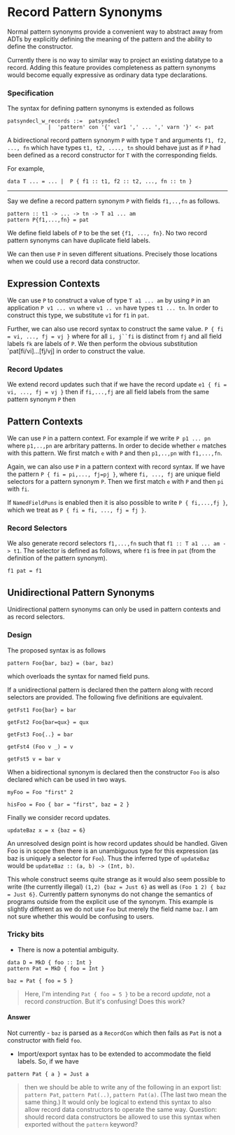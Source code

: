 # Record Pattern Synonyms


Normal pattern synonyms provide a convenient way to abstract away from ADTs by explicitly defining the meaning of the pattern and the ability to define the constructor.


Currently there is no way to similar way to project an existing datatype to a record.
Adding this feature provides completeness as pattern synonyms would become equally expressive as ordinary data type declarations. 

### Specification


The syntax for defining pattern synonyms is extended as follows

```wiki
patsyndecl_w_records ::=  patsyndecl
             |  'pattern' con '{' var1 ',' ... ',' varn '}' <- pat
```


A bidirectional record pattern synonym `P` with type `T` and arguments `f1, f2, ..., fn` which have types `t1, t2, ...., tn` should behave just as if `P` had been defined as a record constructor for `T` with the corresponding fields.


For example,

```wiki
data T ... = ... |  P { f1 :: t1, f2 :: t2, ..., fn :: tn }
```

---


Say we define a record pattern synonym `P` with fields `f1,..,fn` as follows.

```wiki
pattern :: t1 -> ... -> tn -> T a1 ... am
pattern P{f1,...,fn} = pat
```


We define field labels of `P` to be the set `{f1, ..., fn}`. No two record pattern synonyms can have duplicate field labels. 


We can then use `P` in seven different situations. Precisely those locations when we could use a record data constructor.

## Expression Contexts


We can use `P` to construct a value of type `T a1 ... am` by using `P` in an application `P v1 ... vn` where `v1 .. vn` have types `t1 ... tn`. In order to construct this type, we substitute `v1` for `f1` in `pat`. 


Further, we can also use record syntax to construct the same value. `P { fi = vi, ..., fj = vj }` where for all `i, j``fi` is distinct from `fj` and all field labels `fk` are labels of `P`. We then perform the obvious substitution \`pat\[fi/vi\]...\[fj/vj\] in order to construct the value.

### Record Updates


We extend record updates such that if we have the record update `e1 { fi = vi, ..., fj = vj }` then if `fi,...,fj` are all field labels from the same pattern synonym `P` then 

## Pattern Contexts


We can use `P` in a pattern context. For example if we write `P p1 ... pn` where `p1,..,pn` are arbritary patterns. In order to decide whether `e` matches with this pattern. We first match `e` with `P` and then `p1,..,pn` with `f1,...,fn`. 


Again, we can also use `P` in a pattern context with record syntax. If we have the pattern `P { fi = pi,..., fj=pj }`, where `fi, ..., fj` are unique field selectors for a pattern synonym `P`. Then we first match `e` with `P` and then `pi` with `fi`.


If `NamedFieldPuns` is enabled then it is also possible to write `P { fi,...,fj }`, which we treat as `P { fi = fi, ..., fj = fj }`.
 

### Record Selectors


We also generate record selectors `f1,...,fn` such that `f1 :: T a1 ... am -> t1`. The selector is defined as follows, where `f1` is free in `pat` (from the definition of the pattern synonym).

```wiki
f1 pat = f1
```

## Unidirectional Pattern Synonyms


Unidirectional pattern synonyms can only be used in pattern contexts and as record selectors. 

### Design


The proposed syntax is as follows

```wiki
pattern Foo{bar, baz} = (bar, baz)
```


which overloads the syntax for named field puns. 


If a unidirectional pattern is declared then the pattern along with record selectors are provided. The following five definitions are equivalent.

```wiki
getFst1 Foo{bar} = bar

getFst2 Foo{bar=qux} = qux

getFst3 Foo{..} = bar

getFst4 (Foo v _) = v

getFst5 v = bar v
```


When a bidirectional synonym is declared then the constructor `Foo` is also declared which can be used in two ways.

```wiki
myFoo = Foo "first" 2

hisFoo = Foo { bar = "first", baz = 2 }
```


Finally we consider record updates.

```wiki
updateBaz x = x {baz = 6}
```


An unresolved design point is how record updates should be handled. Given Foo is in scope then there is an unambiguous type for this expression (as baz is uniquely a selector for `Foo`). Thus the inferred type of `updateBaz` would be `updateBaz :: (a, b) -> (Int, b)`. 


This whole construct seems quite strange as it would also seem possible to write (the currently illegal)  `(1,2) {baz = Just 6}` as well as `(Foo 1 2) { baz = Just 6}`. Currently pattern synonyms do not change the semantics of programs outside from the explicit use of the synonym. This example is slightly different as we do not use `Foo` but merely the field name `baz`. I am not sure whether this would be confusing to users.

### Tricky bits

- There is now a potential ambiguity.

```wiki
data D = MkD { foo :: Int }
pattern Pat = MkD { foo = Int }

baz = Pat { foo = 5 }
```

>
> Here, I'm intending `Pat { foo = 5 }` to be a record *update*, not a record *construction*. But it's confusing! Does this work?

#### Answer


Not currently - `baz` is parsed as a `RecordCon` which then fails as `Pat` is not a constructor with field `foo`.

- Import/export syntax has to be extended to accommodate the field labels. So, if we have

```wiki
pattern Pat { a } = Just a
```

>
> then we should be able to write any of the following in an export list: `pattern Pat`, `pattern Pat(..)`, `pattern Pat(a)`. (The last two mean the same thing.) It would only be logical to extend this syntax to also allow record data constructors to operate the same way. Question: should record data constructors be allowed to use this syntax when exported without the `pattern` keyword?
